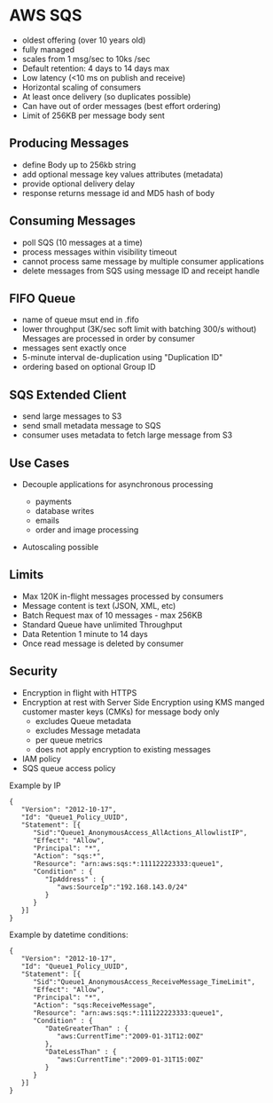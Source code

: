 # AWS SQS

- oldest offering (over 10 years old)
- fully managed
- scales from 1 msg/sec to 10ks /sec
- Default retention: 4 days to 14 days max
- Low latency (<10 ms on publish and receive)
- Horizontal scaling of consumers
- At least once delivery (so duplicates possible)
- Can have out of order messages (best effort ordering)
- Limit of 256KB per message body sent

## Producing Messages

- define Body up to 256kb string
- add optional message key values attributes (metadata)
- provide optional delivery delay 
- response returns message id and MD5 hash of body

## Consuming Messages 

- poll SQS (10 messages at a time)
- process messages within visibility timeout
- cannot process same message by multiple consumer applications
- delete messages from SQS using message ID and receipt handle

## FIFO Queue

- name of queue msut end in .fifo
- lower throughput (3K/sec soft limit with batching 300/s without)
Messages are processed in order by consumer
- messages sent exactly once
- 5-minute interval de-duplication using "Duplication ID"
- ordering based on optional Group ID

## SQS Extended Client 

- send large messages to S3
- send small metadata message to SQS 
- consumer uses metadata to fetch large message from S3

## Use Cases
- Decouple applications for asynchronous processing
    - payments
    - database writes
    - emails
    - order and image processing

- Autoscaling possible

## Limits

- Max 120K in-flight messages processed by consumers
- Message content is text (JSON, XML, etc)
- Batch Request max of 10 messages - max 256KB
- Standard Queue have unlimited Throughput
- Data Retention 1 minute to 14 days
- Once read message is deleted by consumer

## Security 

- Encryption in flight with HTTPS
- Encryption at rest with Server Side Encryption using KMS manged customer master keys (CMKs) for message body only
    - excludes Queue metadata
    - excludes Message metadata
    - per queue metrics
    - does not apply encryption to existing messages
- IAM policy 
- SQS queue access policy


Example by IP

```
{
   "Version": "2012-10-17",
   "Id": "Queue1_Policy_UUID",
   "Statement": [{
      "Sid":"Queue1_AnonymousAccess_AllActions_AllowlistIP",
      "Effect": "Allow",
      "Principal": "*",
      "Action": "sqs:*",
      "Resource": "arn:aws:sqs:*:111122223333:queue1",
      "Condition" : {
         "IpAddress" : {
            "aws:SourceIp":"192.168.143.0/24"
         }
      }
   }]
}
```

Example by datetime conditions: 
```
{
   "Version": "2012-10-17",
   "Id": "Queue1_Policy_UUID",
   "Statement": [{
      "Sid":"Queue1_AnonymousAccess_ReceiveMessage_TimeLimit",
      "Effect": "Allow",
      "Principal": "*",
      "Action": "sqs:ReceiveMessage",
      "Resource": "arn:aws:sqs:*:111122223333:queue1",
      "Condition" : {
         "DateGreaterThan" : {
            "aws:CurrentTime":"2009-01-31T12:00Z"
         },
         "DateLessThan" : {
            "aws:CurrentTime":"2009-01-31T15:00Z"
         }
      }
   }]
}
```

